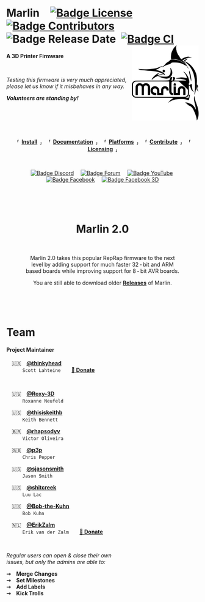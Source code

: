 
# Marlin [![Badge License]][License] [![Badge Contributors]][Contributors] ![Badge Release Date] [![Badge CI]][CI] <img align = 'right' width = 175 src = 'buildroot/share/pixmaps/logo/marlin-250.png'/>

**A 3D Printer Firmware**

<br>

*Testing this firmware is very much appreciated, <br>
please let us know if it misbehaves in any way.*

***Volunteers are standing by!***

<br>
<br>
<br>
<br>

<div align = 'center'>

 **⸢ [Install] ⸥**
 **⸢ [Documentation] ⸥**
 **⸢ [Platforms] ⸥**
 **⸢ [Contribute] ⸥**
 **⸢ [Licensing] ⸥**

</div>
   
<br>

<div align = 'center'>
   
 [![Badge Discord]][Discord]
 [![Badge Forum]][Forum]
 [![Badge YouTube]][YouTube]
 [![Badge Facebook]][Facebook]
 [![Badge Facebook 3D]][Facebook 3D]
   
</div>
   
<br>
<br>
<br>

<div align = 'center'>
   
# Marlin 2.0

<br>
   
Marlin 2.0 takes this popular RepRap firmware to the next <br> 
level by adding support for much faster 32 - bit and ARM <br>
based boards while improving support for 8 - bit AVR boards.

You are still able to download older **[Releases]** of Marlin.
   
</div>

<br>
<br>
<br>

# Team

#### Project Maintainer

 🇺🇸 **[@thinkyhead]** <br>
   `Scott Lahteine`  **[🎁 Donate][Donate Scott]**
   
<br>

 🇺🇸 **[@Roxy-3D]** <br>
   `Roxanne Neufeld`

 🇺🇸 **[@thisiskeithb]** <br>
   `Keith Bennett`
 
 🇧🇷 **[@rhapsodyv]** <br>
   `Victor Oliveira`

 🇬🇧 **[@p3p]** <br>
   `Chris Pepper`
 
 🇺🇸 **[@sjasonsmith]** <br>
   `Jason Smith`
 
 🇺🇸 **[@shitcreek]** <br>
   `Luu Lac`
 
 🇺🇸 **[@Bob-the-Kuhn]** <br>
   `Bob Kuhn`
 
 🇳🇱 **[@ErikZalm]** <br>
   `Erik van der Zalm`  **[🎁 Donate][Donate Erik]**

<br>

*Regular users can open & close their own* <br>
*issues, but only the admins are able to:*

**➞ Merge Changes** <br>
**➞ Set Milestones** <br>
**➞ Add Labels** <br>
**➞ Kick Trolls** 

<!----------------------------------------------------------------------------->

[Badge Contributors]: https://img.shields.io/github/contributors/marlinfirmware/marlin.svg?style=flat
[Badge Release Date]: https://img.shields.io/github/release-date/marlinfirmware/marlin.svg?style=flat
[Badge Facebook]: https://img.shields.io/badge/Firmware-1877F2?style=for-the-badge&logo=facebook&logoColor=white
[Badge Facebook 3D]: https://img.shields.io/badge/3D_Printer-1877F2?style=for-the-badge&logo=facebook&logoColor=white
[Badge Discord]: https://img.shields.io/badge/Discord-7289DA?style=for-the-badge&logo=discord&logoColor=white
[Badge YouTube]: https://img.shields.io/badge/Guides-FF0000?style=for-the-badge&logo=youtube&logoColor=white
[Badge License]: https://img.shields.io/badge/GPLv3-blue.svg?style=flat
[Badge Forum]: https://img.shields.io/badge/Forum-76B900?style=for-the-badge&logo=&logoColor=white
[Badge CI]: https://github.com/MarlinFirmware/Marlin/workflows/CI/badge.svg?branch=bugfix-2.0.x

[Platforms]: docs/Platforms.md
[Contribute]: docs/Contribute.md
[Licensing]: docs/Licensing.md
[Install]: docs/Install.md
[License]: LICENSE


[CI]: https://github.com/MarlinFirmware/Marlin/actions
[Contributors]: https://github.com/MarlinFirmware/Marlin/graphs/contributors
[Releases]: https://github.com/MarlinFirmware/Marlin/releases


[Documentation]: https://marlinfw.org/
[Discord]: https://discord.gg/n5NJ59y
[Facebook]: https://www.facebook.com/groups/1049718498464482/
[Forum]: https://forums.reprap.org/list.php?415
[Facebook 3D]: https://www.facebook.com/groups/3Dtechtalk/
[YouTube]: https://www.youtube.com/results?search_query=marlin+configuration


[@thisiskeithb]: https://github.com/thisiskeithb
[@Bob-the-Kuhn]: https://github.com/Bob-the-Kuhn
[@sjasonsmith]: https://github.com/sjasonsmith
[@thinkyhead]: https://github.com/thinkyhead
[@rhapsodyv]: https://github.com/rhapsodyv
[@shitcreek]: https://github.com/shitcreek
[@ErikZalm]: https://github.com/ErikZalm
[@Roxy-3D]: https://github.com/Roxy-3D
[@p3p]: https://github.com/p3p


[Donate Scott]: https://www.thinkyhead.com/donate-to-marlin
[Donate Erik]: https://flattr.com/submit/auto?user_id=ErikZalm&url=https://github.com/MarlinFirmware/Marlin&title=Marlin&language=&tags=github&category=software
